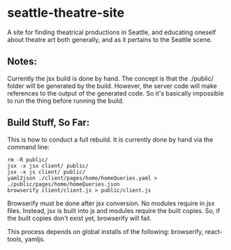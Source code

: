 seattle-theatre-site
====================

A site for finding theatrical productions in Seattle, and educating oneself about theatre art both generally, and as it pertains to the Seattle scene.

## Notes:

Currently the jsx build is done by hand. The concept is that the ./public/ folder will be generated by the build. However, the server code will make references to the output of the generated code. So it's basically impossible to run the thing before running the build. 

## Build Stuff, So Far:

This is how to conduct a full rebuild. It is currently done by hand via the command line:
```
rm -R public/
jsx -x jsx client/ public/
jsx -x js client/ public/
yaml2json ./client/pages/home/homeQueries.yaml > ./public/pages/home/homeQueries.json
browserify client/client.js > public/client.js
```

Browserify must be done after jsx conversion. No modules require in jsx files. Instead, jsx is built into js and modules require the built copies. So, if the built copies don't exist yet, browserify will fail.

This process depends on global installs of the following: browserify, react-tools, yamljs.

